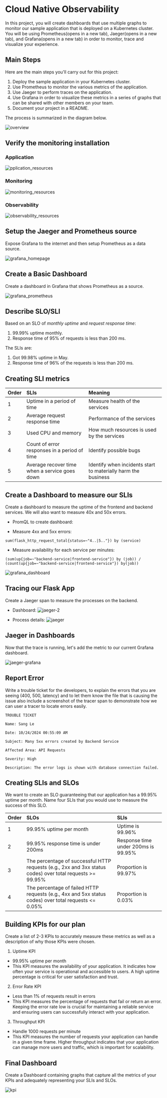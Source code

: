 # Cloud Native Observability

In this project, you will create dashboards that use multiple graphs to monitor our sample application that is deployed on a Kubernetes cluster. You will be using Prometheus(opens in a new tab), Jaeger(opens in a new tab), and Grafana(opens in a new tab) in order to monitor, trace and visualize your experience.

## Main Steps

Here are the main steps you'll carry out for this project:

1. Deploy the sample application in your Kubernetes cluster.
2. Use Prometheus to monitor the various metrics of the application.
3. Use Jaeger to perform traces on the application.
4. Use Grafana in order to visualize these metrics in a series of graphs that can be shared with other members on your team.
5. Document your project in a README.

The process is summarized in the diagram below.

![overview](./answer-img/project-overview.png)

## Verify the monitoring installation

### Application

![pplication_resources](./answer-img/application_resources.PNG)

### Monitoring

![monitoring_resources](./answer-img/monitoring_resources.PNG)

### Observability

![observability_resources](./answer-img/observability_resources.PNG)

## Setup the Jaeger and Prometheus source

Expose Grafana to the internet and then setup Prometheus as a data source.

![grafana_homepage](./answer-img/grafana_home.PNG)

## Create a Basic Dashboard

Create a dashboard in Grafana that shows Prometheus as a source.

![grafana_prometheus](./answer-img/grafana_dashboard.PNG)

## Describe SLO/SLI

Based on an SLO of *monthly uptime* and *request response time*:

1. 99.99% uptime monthly.
2. Response time of 95% of requests is less than 200 ms.

The SLIs are:

1. Got 99.98% uptime in May.
2. Response time of 96% of the requests is less than 200 ms.

## Creating SLI metrics

| Order | SLIs | Meaning |
|:-----------|:------------|:------------|
| 1 | Uptime in a period of time | Measure health of the services |
| 2 | Average request response time | Performance of the services |
| 3 | Used CPU and memory | How much resources is used by the services |
| 4 | Count of error responses in a period of time | Identify possible bugs |
| 5 | Average recover time when a service goes down | Identify when incidents start to materially harm the business |

## Create a Dashboard to measure our SLIs

Create a dashboard to measure the uptime of the frontend and backend services. We will also want to measure 40x and 50x errors. 

- PromQL to create dashboard:
+ Measure 4xx and 5xx errors:
```
sum(flask_http_request_total{status=~"4..|5.."}) by (service)
```

+ Measure availability for each service per minutes:
```
(sum(up{job=~"backend-service|frontend-service"}) by (job)) / (count(up{job=~"backend-service|frontend-service"}) by(job))
```

![grafana_dashboard](./answer-img/grafana_dashboard_2.PNG)

## Tracing our Flask App

Create a Jaeger span to measure the processes on the backend.

- Dashboard:
![jaeger-2](./answer-img/jaeger-2.PNG)

- Process details:
![jaeger](./answer-img/jaeger.PNG)

## Jaeger in Dashboards

Now that the trace is running, let's add the metric to our current Grafana dashboard.

![jaeger-grafana](./answer-img/jaeger-grafana.png)

## Report Error

Write a trouble ticket for the developers, to explain the errors that you are seeing (400, 500, latency) and to let them know the file that is causing the issue also include a screenshot of the tracer span to demonstrate how we can user a tracer to locate errors easily.

```
TROUBLE TICKET

Name: Sang Le

Date: 10/24/2024 00:55:09 AM

Subject: Many 5xx errors created by Backend Service

Affected Area: API Requests

Severity: High

Description: The error logs is shown with database connection failed.
```

## Creating SLIs and SLOs

We want to create an SLO guaranteeing that our application has a 99.95% uptime per month. Name four SLIs that you would use to measure the success of this SLO.

| Order | SLOs | SLIs |
|:-----------|:------------|:------------|
| 1 | 99.95% uptime per month | Uptime is 99.96% |
| 2 | 99.95% response time is under 200ms | Response time under 200ms is 99.95% |
| 3 | The percentage of successful HTTP requests (e.g., 2xx and 3xx status codes) over total requests >= 99.95% | Proportion is 99.97% |
| 4 | The percentage of failed HTTP requests (e.g., 4xx and 5xx status codes) over total requests <= 0.05%  | Proportion is 0.03% |

## Building KPIs for our plan

Create a list of 2-3 KPIs to accurately measure these metrics as well as a description of why those KPIs were chosen.

1. Uptime KPI

- 99.95% uptime per month
- This KPI measures the availability of your application. It indicates how often your service is operational and accessible to users. A high uptime percentage is critical for user satisfaction and trust.

2. Error Rate KPI

- Less than 1% of requests result in errors
- This KPI measures the percentage of requests that fail or return an error. Keeping the error rate low is crucial for maintaining a reliable service and ensuring users can successfully interact with your application.

3. Throughput KPI

- Handle 1000 requests per minute
- This KPI measures the number of requests your application can handle in a given time frame. Higher throughput indicates that your application can manage more users and traffic, which is important for scalability.

## Final Dashboard

Create a Dashboard containing graphs that capture all the metrics of your KPIs and adequately representing your SLIs and SLOs.

![kpi](./answer-img/kpi.png)

